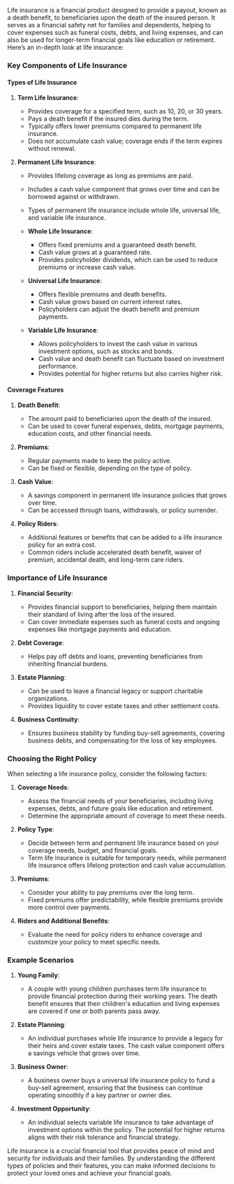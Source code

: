 Life insurance is a financial product designed to provide a payout, known as a death benefit, to beneficiaries upon the death of the insured person. It serves as a financial safety net for families and dependents, helping to cover expenses such as funeral costs, debts, and living expenses, and can also be used for longer-term financial goals like education or retirement. Here’s an in-depth look at life insurance:

### Key Components of Life Insurance

#### Types of Life Insurance
1. **Term Life Insurance**:
   - Provides coverage for a specified term, such as 10, 20, or 30 years.
   - Pays a death benefit if the insured dies during the term.
   - Typically offers lower premiums compared to permanent life insurance.
   - Does not accumulate cash value; coverage ends if the term expires without renewal.

2. **Permanent Life Insurance**:
   - Provides lifelong coverage as long as premiums are paid.
   - Includes a cash value component that grows over time and can be borrowed against or withdrawn.
   - Types of permanent life insurance include whole life, universal life, and variable life insurance.

   - **Whole Life Insurance**:
     - Offers fixed premiums and a guaranteed death benefit.
     - Cash value grows at a guaranteed rate.
     - Provides policyholder dividends, which can be used to reduce premiums or increase cash value.

   - **Universal Life Insurance**:
     - Offers flexible premiums and death benefits.
     - Cash value grows based on current interest rates.
     - Policyholders can adjust the death benefit and premium payments.

   - **Variable Life Insurance**:
     - Allows policyholders to invest the cash value in various investment options, such as stocks and bonds.
     - Cash value and death benefit can fluctuate based on investment performance.
     - Provides potential for higher returns but also carries higher risk.

#### Coverage Features
1. **Death Benefit**:
   - The amount paid to beneficiaries upon the death of the insured.
   - Can be used to cover funeral expenses, debts, mortgage payments, education costs, and other financial needs.

2. **Premiums**:
   - Regular payments made to keep the policy active.
   - Can be fixed or flexible, depending on the type of policy.

3. **Cash Value**:
   - A savings component in permanent life insurance policies that grows over time.
   - Can be accessed through loans, withdrawals, or policy surrender.

4. **Policy Riders**:
   - Additional features or benefits that can be added to a life insurance policy for an extra cost.
   - Common riders include accelerated death benefit, waiver of premium, accidental death, and long-term care riders.

### Importance of Life Insurance
1. **Financial Security**:
   - Provides financial support to beneficiaries, helping them maintain their standard of living after the loss of the insured.
   - Can cover immediate expenses such as funeral costs and ongoing expenses like mortgage payments and education.

2. **Debt Coverage**:
   - Helps pay off debts and loans, preventing beneficiaries from inheriting financial burdens.

3. **Estate Planning**:
   - Can be used to leave a financial legacy or support charitable organizations.
   - Provides liquidity to cover estate taxes and other settlement costs.

4. **Business Continuity**:
   - Ensures business stability by funding buy-sell agreements, covering business debts, and compensating for the loss of key employees.

### Choosing the Right Policy
When selecting a life insurance policy, consider the following factors:
1. **Coverage Needs**:
   - Assess the financial needs of your beneficiaries, including living expenses, debts, and future goals like education and retirement.
   - Determine the appropriate amount of coverage to meet these needs.

2. **Policy Type**:
   - Decide between term and permanent life insurance based on your coverage needs, budget, and financial goals.
   - Term life insurance is suitable for temporary needs, while permanent life insurance offers lifelong protection and cash value accumulation.

3. **Premiums**:
   - Consider your ability to pay premiums over the long term.
   - Fixed premiums offer predictability, while flexible premiums provide more control over payments.

4. **Riders and Additional Benefits**:
   - Evaluate the need for policy riders to enhance coverage and customize your policy to meet specific needs.

### Example Scenarios
1. **Young Family**:
   - A couple with young children purchases term life insurance to provide financial protection during their working years. The death benefit ensures that their children's education and living expenses are covered if one or both parents pass away.

2. **Estate Planning**:
   - An individual purchases whole life insurance to provide a legacy for their heirs and cover estate taxes. The cash value component offers a savings vehicle that grows over time.

3. **Business Owner**:
   - A business owner buys a universal life insurance policy to fund a buy-sell agreement, ensuring that the business can continue operating smoothly if a key partner or owner dies.

4. **Investment Opportunity**:
   - An individual selects variable life insurance to take advantage of investment options within the policy. The potential for higher returns aligns with their risk tolerance and financial strategy.

Life insurance is a crucial financial tool that provides peace of mind and security for individuals and their families. By understanding the different types of policies and their features, you can make informed decisions to protect your loved ones and achieve your financial goals.